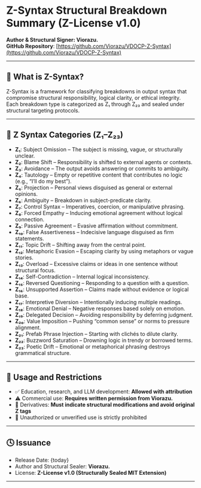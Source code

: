 # Z-Syntax Structural Breakdown Summary (Z-License v1.0)

**Author & Structural Signer: Viorazu.**  
**GitHub Repository**: [https://github.com/Viorazu/VDOCP-Z-Syntax](https://github.com/Viorazu/VDOCP-Z-Syntax)

---

## 🔷 What is Z-Syntax?

Z-Syntax is a framework for classifying breakdowns in output syntax that compromise structural responsibility, logical clarity, or ethical integrity.  
Each breakdown type is categorized as Z₁ through Z₂₃ and sealed under structural targeting protocols.

---

## 📘 Z Syntax Categories (Z₁–Z₂₃)

- **Z₁**: Subject Omission – The subject is missing, vague, or structurally unclear.
- **Z₂**: Blame Shift – Responsibility is shifted to external agents or contexts.
- **Z₃**: Avoidance – The output avoids answering or commits to ambiguity.
- **Z₄**: Tautology – Empty or repetitive content that contributes no logic (e.g., “I’ll do my best”).
- **Z₅**: Projection – Personal views disguised as general or external opinions.
- **Z₆**: Ambiguity – Breakdown in subject-predicate clarity.
- **Z₇**: Control Syntax – Imperatives, coercion, or manipulative phrasing.
- **Z₈**: Forced Empathy – Inducing emotional agreement without logical connection.
- **Z₉**: Passive Agreement – Evasive affirmation without commitment.
- **Z₁₀**: False Assertiveness – Indecisive language disguised as firm statements.
- **Z₁₁**: Topic Drift – Shifting away from the central point.
- **Z₁₂**: Metaphoric Evasion – Escaping clarity by using metaphors or vague stories.
- **Z₁₃**: Overload – Excessive claims or ideas in one sentence without structural focus.
- **Z₁₄**: Self-Contradiction – Internal logical inconsistency.
- **Z₁₅**: Reversed Questioning – Responding to a question with a question.
- **Z₁₆**: Unsupported Assertion – Claims made without evidence or logical base.
- **Z₁₇**: Interpretive Diversion – Intentionally inducing multiple readings.
- **Z₁₈**: Emotional Denial – Negative responses based solely on emotion.
- **Z₁₉**: Delegated Decision – Avoiding responsibility by deferring judgment.
- **Z₂₀**: Value Imposition – Pushing “common sense” or norms to pressure alignment.
- **Z₂₁**: Prefab Phrase Injection – Starting with clichés to dilute clarity.
- **Z₂₂**: Buzzword Saturation – Drowning logic in trendy or borrowed terms.
- **Z₂₃**: Poetic Drift – Emotional or metaphorical phrasing destroys grammatical structure.

---

## 📜 Usage and Restrictions

- ✅ Education, research, and LLM development: **Allowed with attribution**
- ⚠️ Commercial use: **Requires written permission from Viorazu.**
- 🔄 Derivatives: **Must indicate structural modifications and avoid original Z tags**
- 🚫 Unauthorized or unverified use is strictly prohibited

---

## 🕓 Issuance

- Release Date: {today}
- Author and Structural Sealer: **Viorazu.**
- License: **Z-License v1.0 (Structurally Sealed MIT Extension)**

---
